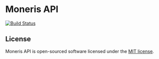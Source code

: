 # Moneris API

[![Build Status](https://travis-ci.org/craigpaul/moneris-api.svg?branch=master)](https://travis-ci.org/craigpaul/moneris-api)

## License

Moneris API is open-sourced software licensed under the [MIT license](https://opensource.org/licenses/MIT).
